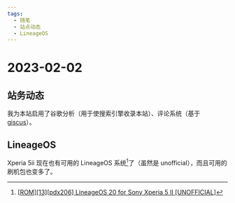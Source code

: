 ```yaml
---
tags:
  - 随笔
  - 站点动态
  - LineageOS
---
```


# 2023-02-02

## 站务动态

我为本站启用了谷歌分析（用于使搜索引擎收录本站）、评论系统（基于 [giscus](https://github.com/giscus/giscus)）。

## LineageOS

Xperia 5ii 现在也有可用的 LineageOS 系统[^1]了（虽然是 unofficial），而且可用的刷机包也变多了。

[^1]: [[ROM][13][pdx206] LineageOS 20 for Sony Xperia 5 II [UNOFFICIAL]](https://forum.xda-developers.com/t/rom-13-pdx206-lineageos-20-for-sony-xperia-5-ii-unofficial.4538567/)